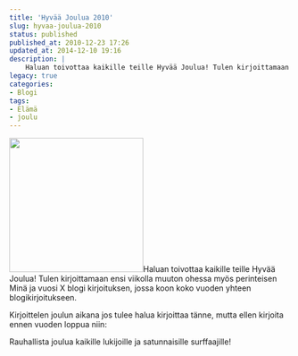 ```yaml
---
title: 'Hyvää Joulua 2010'
slug: hyvaa-joulua-2010
status: published
published_at: 2010-12-23 17:26
updated_at: 2014-12-10 19:16
description: |
    Haluan toivottaa kaikille teille Hyvää Joulua! Tulen kirjoittamaan ensi viikolla muuton ohessa myös perinteisen Minä ja vuosi X blogi kirjoituksen, jossa koon koko vuoden yhteen blogikirjoitukseen. Kirjoittelen joulun aikana jos tulee halua kirjoittaa tänne, mutta ellen kirjoita ennen vuoden loppua niin: Rauhallista joulua kaikille lukijoille ja satunnaisille surffaajille!
legacy: true
categories:
- Blogi
tags:
- Elämä
- joulu
---
```


<p><a href="https://cdn.markokaartinen.net/uploads/2010/12/xmas.jpg"><img loading="lazy" decoding="async" class="alignleft size-full wp-image-1625" style="border: 0;" title="xmas" src="https://cdn.markokaartinen.net/uploads/2010/12/xmas.jpg" alt="" width="240" height="240" srcset="https://cdn.markokaartinen.net/uploads/2010/12/xmas.jpg 400w, https://cdn.markokaartinen.net/uploads/2010/12/xmas-100x100.jpg 100w, https://cdn.markokaartinen.net/uploads/2010/12/xmas-300x300.jpg 300w" sizes="(max-width: 240px) 100vw, 240px" /></a>Haluan toivottaa kaikille teille Hyvää Joulua! Tulen kirjoittamaan ensi viikolla muuton ohessa myös perinteisen Minä ja vuosi X blogi kirjoituksen, jossa koon koko vuoden yhteen blogikirjoitukseen.</p>
<p>Kirjoittelen joulun aikana jos tulee halua kirjoittaa tänne, mutta ellen kirjoita ennen vuoden loppua niin:</p>
<p>Rauhallista joulua kaikille lukijoille ja satunnaisille surffaajille!</p>